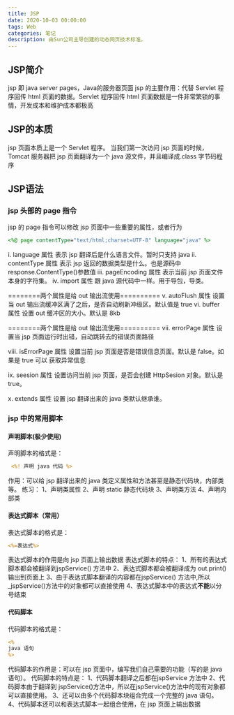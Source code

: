 ```yaml
---
title: JSP
date: 2020-10-03 00:00:00
tags: Web
categories: 笔记
description: 由Sun公司主导创建的动态网页技术标准。
---
```


## JSP简介

jsp 即 java server pages，Java的服务器页面
jsp 的主要作用：代替 Servlet 程序回传 html 页面的数据。Servlet 程序回传 html 页面数据是一件非常繁锁的事情，开发成本和维护成本都极高



## JSP的本质

jsp 页面本质上是一个 Servlet 程序。
当我们第一次访问 jsp 页面的时候，Tomcat 服务器把 jsp 页面翻译为一个 java 源文件，并且编译成.class 字节码程序



## JSP语法

### jsp 头部的 page 指令

jsp 的 page 指令可以修改 jsp 页面中一些重要的属性，或者行为

```jsp
<%@ page contentType="text/html;charset=UTF-8" language="java" %>
```



i. language 属性 表示 jsp 翻译后是什么语言文件。暂时只支持 java
ii. contentType 属性 表示 jsp 返回的数据类型是什么。也是源码中 response.ContentType()参数值
iii. pageEncoding 属性 表示当前 jsp 页面文件本身的字符集。
iv. import 属性 跟 java 源代码中一样。用于导包，导类。

========两个属性是给 out 输出流使用==========
v. autoFlush 属性 设置当 out 输出流缓冲区满了之后，是否自动刷新冲级区。默认值是 true
vi. buffer 属性 设置 out 缓冲区的大小。默认是 8kb

========两个属性是给 out 输出流使用==========
vii. errorPage 属性 设置当 jsp 页面运行时出错，自动跳转去的错误页面路径

viii. isErrorPage 属性 设置当前 jsp 页面是否是错误信息页面。默认是 false。如果是 true 可以
获取异常信息



ix. seesion 属性 设置访问当前 jsp 页面，是否会创建 HttpSesion 对象。默认是 true。

x. extends 属性 设置 jsp 翻译出来的 java 类默认继承谁。



### jsp 中的常用脚本

#### 声明脚本(极少使用)

声明脚本的格式是：

```jsp
 <%! 声明 java 代码 %>
```

作用：可以给 jsp 翻译出来的 java 类定义属性和方法甚至是静态代码块，内部类等。
练习：
1、声明类属性
2、声明 static 静态代码块
3、声明类方法
4、声明内部类



#### 表达式脚本（常用）

表达式脚本的格式是：

```jsp
<%=表达式%>
```

表达式脚本的作用是向 jsp 页面上输出数据
表达式脚本的特点：
1、所有的表达式脚本都会被翻译到jspService() 方法中
2、表达式脚本都会被翻译成为 out.print()输出到页面上
3、由于表达式脚本翻译的内容都在jspService() 方法中,所以_jspService()方法中的对象都可以直接使用
4、表达式脚本中的表达式**不能**以分号结束



#### 代码脚本

代码脚本的格式是：

```jsp
<%
java 语句
%>
```


代码脚本的作用是：可以在 jsp 页面中，编写我们自己需要的功能（写的是 java 语句）。
代码脚本的特点是：
1、代码脚本翻译之后都在jspService 方法中
2、代码脚本由于翻译到 jspService()方法中，所以在jspService()方法中的现有对象都可以直接使用。
3、还可以由多个代码脚本块组合完成一个完整的 java 语句。
4、代码脚本还可以和表达式脚本一起组合使用，在 jsp 页面上输出数据